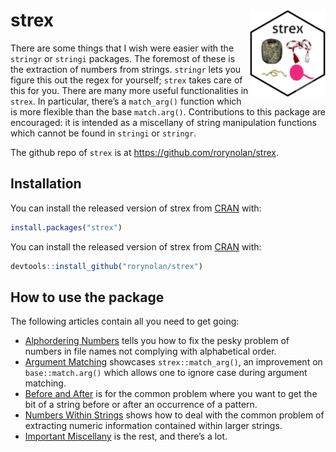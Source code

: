 
<!-- README.md is generated from README.Rmd. Please edit that file -->

# strex <img src="man/figures/logo.png" align="right" height=140/>

There are some things that I wish were easier with the `stringr` or
`stringi` packages. The foremost of these is the extraction of numbers
from strings. `stringr` lets you figure this out the regex for yourself;
`strex` takes care of this for you. There are many more useful
functionalities in `strex`. In particular, there’s a `match_arg()`
function which is more flexible than the base `match.arg()`.
Contributions to this package are encouraged: it is intended as a
miscellany of string manipulation functions which cannot be found in
`stringi` or `stringr`.

The github repo of `strex` is at <https://github.com/rorynolan/strex>.

## Installation

You can install the released version of strex from
[CRAN](https://CRAN.R-project.org) with:

``` r
install.packages("strex")
```

You can install the released version of strex from
[CRAN](https://CRAN.R-project.org) with:

``` r
devtools::install_github("rorynolan/strex")
```

## How to use the package

The following articles contain all you need to get going:

  - [Alphordering
    Numbers](https://rorynolan.github.io/strex/articles/alphordering-numbers.html)
    tells you how to fix the pesky problem of numbers in file names not
    complying with alphabetical order.
  - [Argument
    Matching](https://rorynolan.github.io/strex/articles/argument-matching.html)
    showcases `strex::match_arg()`, an improvement on
    `base::match.arg()` which allows one to ignore case during argument
    matching.
  - [Before and
    After](https://rorynolan.github.io/strex/articles/before-and-after.html)
    is for the common problem where you want to get the bit of a string
    before or after an occurrence of a pattern.
  - [Numbers Within
    Strings](https://rorynolan.github.io/strex/articles/numbers-in-strings.html)
    shows how to deal with the common problem of extracting numeric
    information contained within larger strings.
  - [Important
    Miscellany](https://rorynolan.github.io/strex/articles/important-miscellany.html)
    is the rest, and there’s a lot.
